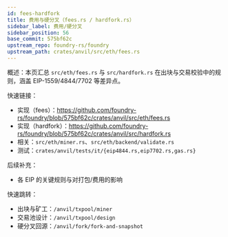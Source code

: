 ```yaml
---
id: fees-hardfork
title: 费用与硬分叉（fees.rs / hardfork.rs）
sidebar_label: 费用/硬分叉
sidebar_position: 56
base_commit: 575bf62c
upstream_repo: foundry-rs/foundry
upstream_path: crates/anvil/src/eth/fees.rs
---
```


概述：本页汇总 `src/eth/fees.rs` 与 `src/hardfork.rs` 在出块与交易校验中的规则，涵盖 EIP-1559/4844/7702 等差异点。

快速链接：
- 实现（fees）：https://github.com/foundry-rs/foundry/blob/575bf62c/crates/anvil/src/eth/fees.rs
- 实现（hardfork）：https://github.com/foundry-rs/foundry/blob/575bf62c/crates/anvil/src/hardfork.rs
- 相关：`src/eth/miner.rs`、`src/eth/backend/validate.rs`
- 测试：`crates/anvil/tests/it/{eip4844.rs,eip7702.rs,gas.rs}`

后续补充：
- 各 EIP 的关键规则与对打包/费用的影响

快速跳转：
- 出块与矿工：`/anvil/txpool/miner`
- 交易池设计：`/anvil/txpool/design`
- 硬分叉回源：`/anvil/fork/fork-and-snapshot`
